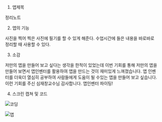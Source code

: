 1. 앱제목
  
  정리노트

2. 앱의 기능

 사진을 찍어 찍은 사진에 필기를 할 수 있게 해준다.
 수업시간에 들은 내용을 바로바로 정리할 때 사용할 수 있다.
 
3. 소감

저만의 앱을 만들어 보고 싶다는 생각을 한적이 있었는데 이번 기회를 통해 저만의 앱을 만들어 보면서 앱인벤터를 활용하여 앱을 만드는 것이 재미있게 느껴졌습니다. 앱 인벤터를 더욱더 열심히 공부하여 사람들에게 도움이 될 수있는 앱을 만들어 보고 싶습니다. 이런 기회를 주신 심재창교수님 감사합니다. 앱인벤터 파이팅!  

4. 스크린 캡쳐 및 코드

![코딩](https://user-images.githubusercontent.com/50895124/66496240-989fb000-eaf5-11e9-9e2d-fdf6550c7785.PNG)

![앱](https://user-images.githubusercontent.com/50895124/66495981-1fa05880-eaf5-11e9-8ddf-2746183715a5.jpg)


